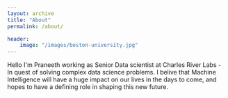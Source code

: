 ```yaml
---
layout: archive
title: "About"
permalink: /about/

header:
    image: "/images/boston-university.jpg"
---
```


Hello I'm Praneeth working as Senior Data scientist at Charles River Labs - In quest of solving complex data science problems. I belive that Machine Intelligence will have a huge impact on our lives in the days to come, and hopes to have a defining role in shaping this new future. 
